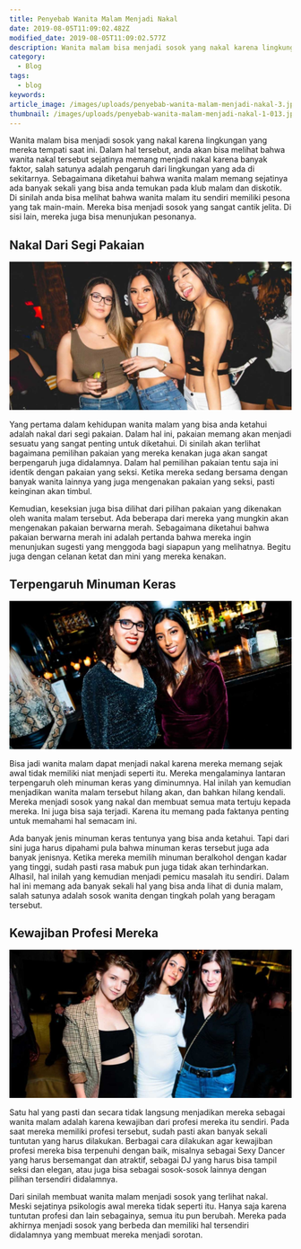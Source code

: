 ```yaml
---
title: Penyebab Wanita Malam Menjadi Nakal
date: 2019-08-05T11:09:02.482Z
modified_date: 2019-08-05T11:09:02.577Z
description: Wanita malam bisa menjadi sosok yang nakal karena lingkungan yang mereka tempati saat ini. Dalam hal tersebut, anda akan bisa melihat bahwa wanita nakal.
category:
  - Blog
tags:
  - blog
keywords:
article_image: /images/uploads/penyebab-wanita-malam-menjadi-nakal-3.jpg
thumbnail: /images/uploads/penyebab-wanita-malam-menjadi-nakal-1-013.jpg
---
```

Wanita malam bisa menjadi sosok yang nakal karena lingkungan yang mereka tempati saat ini. Dalam hal tersebut, anda akan bisa melihat bahwa wanita nakal tersebut sejatinya memang menjadi nakal karena banyak faktor, salah satunya adalah pengaruh dari lingkungan yang ada di sekitarnya. Sebagaimana diketahui bahwa wanita malam memang sejatinya ada banyak sekali yang bisa anda temukan pada klub malam dan diskotik. Di sinilah anda bisa melihat bahwa wanita malam itu sendiri memiliki pesona yang tak main-main. Mereka bisa menjadi sosok yang sangat cantik jelita. Di sisi lain, mereka juga bisa menunjukan pesonanya.



## Nakal Dari Segi Pakaian

![Penyebab Wanita Malam Menjadi Nakal](/images/uploads/penyebab-wanita-malam-menjadi-nakal-3.jpg)

Yang pertama dalam kehidupan wanita malam yang bisa anda ketahui adalah nakal dari segi pakaian. Dalam hal ini, pakaian memang akan menjadi sesuatu yang sangat penting untuk diketahui. Di sinilah akan terlihat bagaimana pemilihan pakaian yang mereka kenakan juga akan sangat berpengaruh juga didalamnya. Dalam hal pemilihan pakaian tentu saja ini identik dengan pakaian yang seksi. Ketika mereka sedang bersama dengan banyak wanita lainnya yang juga mengenakan pakaian yang seksi, pasti keinginan akan timbul. 

Kemudian, keseksian juga bisa dilihat dari pilihan pakaian yang dikenakan oleh wanita malam tersebut. Ada beberapa dari mereka yang mungkin akan mengenakan pakaian berwarna merah. Sebagaimana diketahui bahwa pakaian berwarna merah ini adalah pertanda bahwa mereka ingin menunjukan sugesti yang menggoda bagi siapapun yang melihatnya. Begitu juga dengan celanan ketat dan mini yang mereka kenakan.



## Terpengaruh Minuman Keras

![Penyebab Wanita Malam Menjadi Nakal](/images/uploads/penyebab-wanita-malam-menjadi-nakal-2.jpg)

Bisa jadi wanita malam dapat menjadi nakal karena mereka memang sejak awal tidak memiliki niat menjadi seperti itu. Mereka mengalaminya lantaran terpengaruh oleh minuman keras yang diminumnya. Hal inilah yan kemudian menjadikan wanita malam tersebut hilang akan, dan bahkan hilang kendali. Mereka menjadi sosok yang nakal dan membuat semua mata tertuju kepada mereka. Ini juga bisa saja terjadi. Karena itu memang pada faktanya penting untuk memahami hal semacam ini.

Ada banyak jenis minuman keras tentunya yang bisa anda ketahui. Tapi dari sini juga harus dipahami pula bahwa minuman keras tersebut juga ada banyak jenisnya. Ketika mereka memilih minuman beralkohol dengan kadar yang tinggi, sudah pasti rasa mabuk pun juga tidak akan terhindarkan. Alhasil, hal inilah yang kemudian menjadi pemicu masalah itu sendiri. Dalam hal ini memang ada banyak sekali hal yang bisa anda lihat di dunia malam, salah satunya adalah sosok wanita dengan tingkah polah yang beragam tersebut.



## Kewajiban Profesi Mereka

![Penyebab Wanita Malam Menjadi Nakal](/images/uploads/penyebab-wanita-malam-menjadi-nakal-1.jpg)

Satu hal yang pasti dan secara tidak langsung menjadikan mereka sebagai wanita malam adalah karena kewajiban dari profesi mereka itu sendiri. Pada saat mereka memiliki profesi tersebut, sudah pasti akan banyak sekali tuntutan yang harus dilakukan. Berbagai cara dilakukan agar kewajiban profesi mereka bisa terpenuhi dengan baik, misalnya sebagai Sexy Dancer yang harus bersemangat dan atraktif, sebagai DJ yang harus bisa tampil seksi dan elegan, atau juga bisa sebagai sosok-sosok lainnya dengan pilihan tersendiri didalamnya. 

Dari sinilah membuat wanita malam menjadi sosok yang terlihat nakal. Meski sejatinya psikologis awal mereka tidak seperti itu. Hanya saja karena tuntutan profesi dan lain sebagainya, semua itu pun berubah. Mereka pada akhirnya menjadi sosok yang berbeda dan memiliki hal tersendiri didalamnya yang membuat mereka menjadi sorotan.
